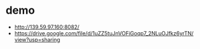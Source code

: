 # demo

- http://139.59.97.160:8082/
- https://drive.google.com/file/d/1uZZ5tuJnVOFiGoqp7_2NLuOJfkz6yrTN/view?usp=sharing